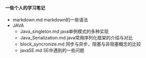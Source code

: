 
#### 一些个人的学习笔记

- markdown.md             markdown的一些语法
- JAVA
  - Java_singleton.md       java单例模式的多种实现
  - Java_Serialization.md   java常用序列化框架的介绍与对比
  - block_syncronize.md     同步与异步，阻塞与非阻塞概念的比较
  - javaSE.md               SE中遇到的一些问题

